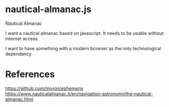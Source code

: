 # nautical-almanac.js
Nautical Almanac

I want a nautical almanac based on javascript. It needs to be usable without internet access.

I want to have something with a modern browser as the only technological dependancy.

# References
https://github.com/mivion/ephemeris
https://www.nauticalalmanac.it/en/navigation-astronomy/the-nautical-almanac.html
